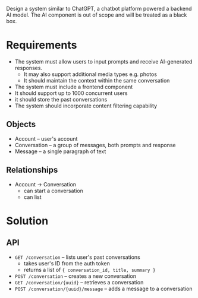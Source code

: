 Design a system similar to ChatGPT, a chatbot platform powered a backend AI model. The AI component is out of scope and will be treated as a black box.
# Requirements
- The system must allow users to input prompts and receive AI-generated responses.
	- It may also support additional media types e.g. photos
	- It should maintain the context within the same conversation 
- The system must include a frontend component
- It should support up to 1000 concurrent users
- it should store the past conversations
- The system should incorporate content filtering capability

## Objects
- Account – user's account
- Conversation – a group of messages, both prompts and response
- Message – a single paragraph of text
## Relationships
- Account -> Conversation
	- can start a conversation
	- can list 
# Solution
## API
- `GET /conversation` – lists user's past conversations
	- takes user's ID from the auth token
	- returns a list of `{ conversation_id, title, summary }`
- `POST /conversation` – creates a new conversation
- `GET /conversation/{uuid}` – retrieves a conversation
- `POST /conversation/{uuid}/message` – adds a message to a conversation